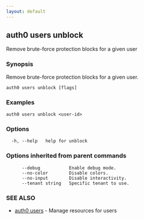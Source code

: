 ```yaml
---
layout: default
---
```

## auth0 users unblock

Remove brute-force protection blocks for a given user

### Synopsis

Remove brute-force protection blocks for a given user.

```
auth0 users unblock [flags]
```

### Examples

```
auth0 users unblock <user-id>
```

### Options

```
  -h, --help   help for unblock
```

### Options inherited from parent commands

```
      --debug           Enable debug mode.
      --no-color        Disable colors.
      --no-input        Disable interactivity.
      --tenant string   Specific tenant to use.
```

### SEE ALSO

* [auth0 users](auth0_users.md)	 - Manage resources for users

